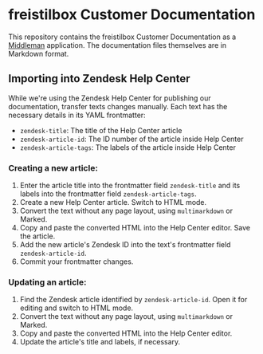 # freistilbox Customer Documentation

This repository contains the freistilbox Customer Documentation as a [Middleman](http://middlemanapp.com/ "Middleman: Hand-crafted frontend development") application. The documentation files themselves are in Markdown format.


## Importing into Zendesk Help Center

While we're using the Zendesk Help Center for publishing our documentation, transfer texts changes manually. Each text has the necessary details in its YAML frontmatter:

* `zendesk-title`: The title of the Help Center article
* `zendesk-article-id`: The ID number of the article inside Help Center
* `zendesk-article-tags`: The labels of the article inside Help Center


### Creating a new article:

1. Enter the article title into the frontmatter field `zendesk-title` and its labels into the frontmatter field `zendesk-article-tags`.
2. Create a new Help Center article. Switch to HTML mode.
3. Convert the text without any page layout, using `multimarkdown` or Marked.
4. Copy and paste the converted HTML into the Help Center editor. Save the article.
5. Add the new article's Zendesk ID into the text's frontmatter field `zendesk-article-id`.
6. Commit your frontmatter changes.


### Updating an article:

1. Find the Zendesk article identified by `zendesk-article-id`. Open it for editing and switch to HTML mode.
2. Convert the text without any page layout, using `multimarkdown` or Marked.
3. Copy and paste the converted HTML into the Help Center editor.
4. Update the article's title and labels, if necessary.
